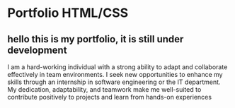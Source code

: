 # Portfolio HTML/CSS
## hello this is my portfolio, it is still under development

I am a hard-working individual with a strong ability to adapt and collaborate effectively in team environments. I seek new opportunities to enhance my skills through an internship in software engineering or the IT department. My dedication, adaptability, and teamwork make me well-suited to contribute positively to projects and learn from hands-on experiences
